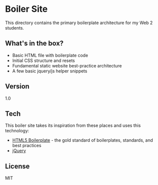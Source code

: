Boiler Site
===========

This directory contains the primary boilerplate architecture for my Web 2 students.

What's in the box?
----

  - Basic HTML file with boilerplate code
  - Initial CSS structure and resets
  - Fundamental static website best-practice architecture
  - A few basic jquery/js helper snippets

Version
----

1.0

Tech
-----------

This boiler site takes its inspiration from these places and uses this technology:

* [HTML5 Boilerplate] - the gold standard of boilerplates, standards, and best practices
* [jQuery]  

License
----

MIT

[HTML5 Boilerplate]:http://html5boilerplate.com/
[jQuery]:http://jquery.com
